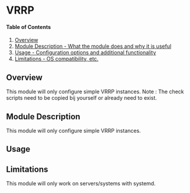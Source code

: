 # VRRP

#### Table of Contents

1. [Overview](#overview)
2. [Module Description - What the module does and why it is useful](#module-description)
3. [Usage - Configuration options and additional functionality](#usage)
4. [Limitations - OS compatibility, etc.](#limitations)

## Overview

This module will only configure simple VRRP instances.
Note : The check scripts need to be copied bij yourself or already need to exist.

## Module Description

This module will only configure simple VRRP instances.

## Usage

## Limitations

This module will only work on servers/systems with systemd.
